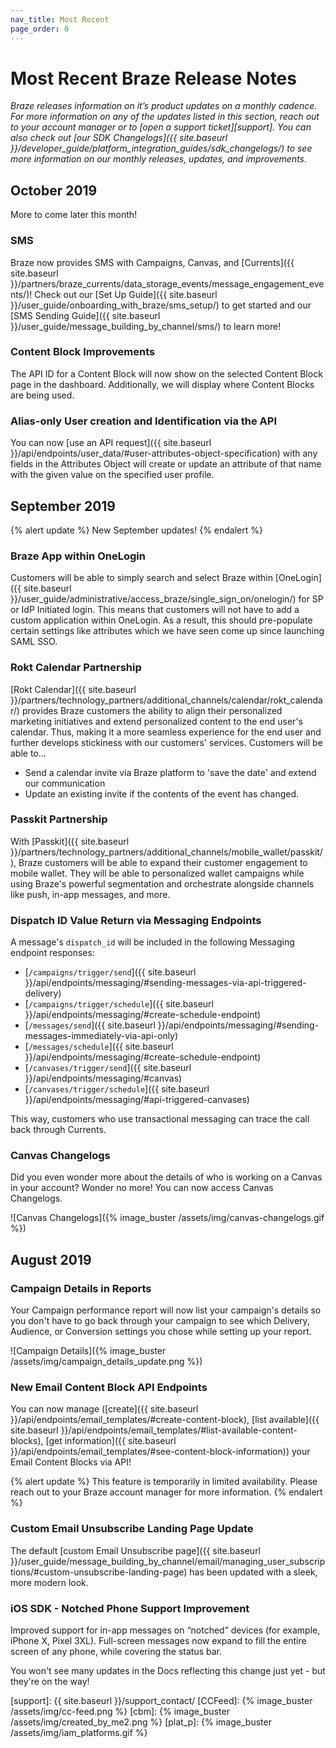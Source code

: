 ```yaml
---
nav_title: Most Recent
page_order: 0
---
```


# Most Recent Braze Release Notes

_Braze releases information on it’s product updates on a monthly cadence. For more information on any of the updates listed in this section, reach out to your account manager or to [open a support ticket][support]. You can also check out [our SDK Changelogs]({{ site.baseurl }}/developer_guide/platform_integration_guides/sdk_changelogs/) to see more information on our monthly releases, updates, and improvements._

## October 2019

More to come later this month!

### SMS

Braze now provides SMS with Campaigns, Canvas, and [Currents]({{ site.baseurl }}/partners/braze_currents/data_storage_events/message_engagement_events/)! Check out our [Set Up Guide]({{ site.baseurl }}/user_guide/onboarding_with_braze/sms_setup/) to get started and our [SMS Sending Guide]({{ site.baseurl }}/user_guide/message_building_by_channel/sms/) to learn more!

### Content Block Improvements

The API ID for a Content Block will now show on the selected Content Block page in the dashboard. Additionally, we will display where Content Blocks are being used.

### Alias-only User creation and Identification via the API

You can now [use an API request]({{ site.baseurl }}/api/endpoints/user_data/#user-attributes-object-specification) with any fields in the Attributes Object will create or update an attribute of that name with the given value on the specified user profile.

## September 2019

{% alert update %}
New September updates!
{% endalert %}

### Braze App within OneLogin

Customers will be able to simply search and select Braze within [OneLogin]({{ site.baseurl }}/user_guide/administrative/access_braze/single_sign_on/onelogin/) for SP or IdP Initiated login. This means that customers will not have to add a custom application within OneLogin. As a result, this should pre-populate certain settings like attributes which we have seen come up since launching SAML SSO.

### Rokt Calendar Partnership

[Rokt Calendar]({{ site.baseurl }}/partners/technology_partners/additional_channels/calendar/rokt_calendar/) provides Braze customers the ability to align their personalized marketing initiatives and extend personalized content to the end user's calendar. Thus, making it a more seamless experience for the end user and further develops stickiness with our customers' services. Customers will be able to...

- Send a calendar invite via Braze platform to 'save the date' and extend our communication
- Update an existing invite if the contents of the event has changed.

### Passkit Partnership

With [Passkit]({{ site.baseurl }}/partners/technology_partners/additional_channels/mobile_wallet/passkit/), Braze customers will be able to expand their customer engagement to mobile wallet. They will be able to personalized wallet campaigns while using Braze's powerful segmentation and orchestrate alongside channels like push, in-app messages, and more.

### Dispatch ID Value Return via Messaging Endpoints

A message's `dispatch_id` will be included in the following Messaging endpoint responses:

- [`/campaigns/trigger/send`]({{ site.baseurl }}/api/endpoints/messaging/#sending-messages-via-api-triggered-delivery)
- [`/campaigns/trigger/schedule`]({{ site.baseurl }}/api/endpoints/messaging/#create-schedule-endpoint)
- [`/messages/send`]({{ site.baseurl }}/api/endpoints/messaging/#sending-messages-immediately-via-api-only)
- [`/messages/schedule`]({{ site.baseurl }}/api/endpoints/messaging/#create-schedule-endpoint)
- [`/canvases/trigger/send`]({{ site.baseurl }}/api/endpoints/messaging/#canvas)
- [`/canvases/trigger/schedule`]({{ site.baseurl }}/api/endpoints/messaging/#api-triggered-canvases)

This way, customers who use transactional messaging can trace the call back through Currents.

### Canvas Changelogs

Did you even wonder more about the details of who is working on a Canvas in your account? Wonder no more! You can now access Canvas Changelogs.

![Canvas Changelogs]({% image_buster /assets/img/canvas-changelogs.gif %})


## August 2019

### Campaign Details in Reports

Your Campaign performance report will now list your campaign's details so you don't have to go back through your campaign to see which Delivery, Audience, or Conversion settings you chose while setting up your report.

![Campaign Details]({% image_buster /assets/img/campaign_details_update.png %})

### New Email Content Block API Endpoints

You can now manage ([create]({{ site.baseurl }}/api/endpoints/email_templates/#create-content-block), [list available]({{ site.baseurl }}/api/endpoints/email_templates/#list-available-content-blocks), [get information]({{ site.baseurl }}/api/endpoints/email_templates/#see-content-block-information)) your Email Content Blocks via API!

{% alert update %}
This feature is temporarily in limited availability. Please reach out to your Braze account manager for more information.
{% endalert %}

### Custom Email Unsubscribe Landing Page Update

The default [custom Email Unsubscribe page]({{ site.baseurl }}/user_guide/message_building_by_channel/email/managing_user_subscriptions/#custom-unsubscribe-landing-page) has been updated with a sleek, more modern look.

### iOS SDK - Notched Phone Support Improvement

Improved support for in-app messages on “notched” devices (for example, iPhone X, Pixel 3XL). Full-screen messages now expand to fill the entire screen of any phone, while covering the status bar.

You won't see many updates in the Docs reflecting this change just yet - but they're on the way!



[support]: {{ site.baseurl }}/support_contact/
[CCFeed]: {% image_buster /assets/img/cc-feed.png %}
[cbm]: {% image_buster /assets/img/created_by_me2.png %}
[plat_p]: {% image_buster /assets/img/iam_platforms.gif %}
